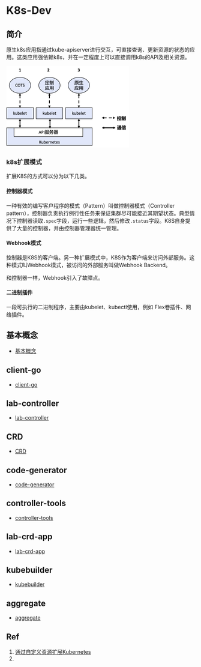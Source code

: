 # K8s-Dev

## 简介

原生k8s应用指通过kube-apiserver进行交互，可直接查询、更新资源的状态的应用。这类应用强依赖k8s，并在一定程度上可以直接调用k8s的API及相关资源。

<img src="figures/image-20220725092124197.png" alt="image-20220725092124197" style="zoom:50%;" />

### k8s扩展模式

扩展K8S的方式可以分为以下几类。

#### 控制器模式

一种有效的编写客户程序的模式（Pattern）叫做控制器模式（Controller pattern），控制器负责执行例行性任务来保证集群尽可能接近其期望状态。典型情况下控制器读取`.spec`字段，运行一些逻辑，然后修改`.status`字段。K8S自身提供了大量的控制器，并由控制器管理器统一管理。

#### Webhook模式

控制器是K8S的客户端。另一种扩展模式中，K8S作为客户端来访问外部服务。这种模式叫Webhook模式，被访问的外部服务叫做Webhook Backend。

和控制器一样，Webhook引入了故障点。

#### 二进制插件

一段可执行的二进制程序，主要由kubelet、kubectl使用，例如 Flex卷插件、网络插件。



## 基本概念

- [基本概念](10_concepts/README.md)


## client-go

- [client-go](20_client-go/README.md)

## lab-controller

- [lab-controller](30_controller/README.md)

## CRD

- [CRD](40_crd/README.md)

## code-generator

- [code-generator](45_code-generator/README.md)

## controller-tools

- [controller-tools](48_controller-tools/README.md)


## lab-crd-app

- [lab-crd-app](55_lab-crd-app/README.md)

## kubebuilder

- [kubebuilder](70_kubebuilder/README.md)

## aggregate

- [aggregate](80_aggregate-api/README.md)

## Ref

1. [通过自定义资源扩展Kubernetes](https://blog.gmem.cc/crd)
2. 
